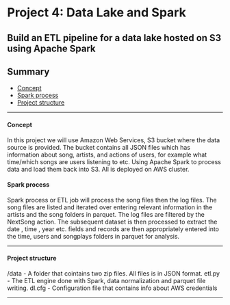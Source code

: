 # Project 4: Data Lake and Spark
## Build an ETL pipeline for a data lake hosted on S3 using Apache Spark

## Summary
* [Concept](#Concept)
* [Spark process](#Spark-process)
* [Project structure](#Project-structure)

--------------------------------------------

#### Concept
In this project we will use Amazon Web Services, S3 bucket where the data source is provided. The bucket contains all JSON files which has information about song, artists, and actions of users, for example what time/which songs are users listening to etc. Using Apache Spark to process data and load them back into S3. All is deployed on AWS cluster.


#### Spark process
Spark process or ETL job will process the song files then the log files. 
The song files are listed and iterated over entering relevant information in the artists and the song folders in parquet. 
The log files are filtered by the NextSong action. The subsequent dataset is then processed to extract the date , time , year etc. fields and records are then appropriately entered into the time, users and songplays folders in parquet for analysis.


--------------------------------------------

#### Project structure

/data - A folder that cointains two zip files. All files is in JSON format.
etl.py - The ETL engine done with Spark, data normalization and parquet file writing.
dl.cfg - Configuration file that contains info about AWS credentials

----------------------------
